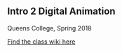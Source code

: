 ## Intro 2 Digital Animation
Queens College, Spring 2018

[Find the class wiki here](https://github.com/rebleo/i2daSpring2018/wiki)
